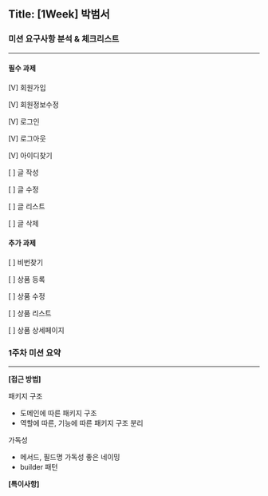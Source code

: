
## Title: [1Week] 박범서

### 미션 요구사항 분석 & 체크리스트

------

#### 필수 과제

[V] 회원가입

[V] 회원정보수정

[V] 로그인

[V] 로그아웃

[V] 아이디찾기

[ ] 글 작성

[ ] 글 수정

[ ] 글 리스트

[ ] 글 삭제



#### 추가 과제

[ ] 비번찾기

[ ] 상품 등록

[ ] 상품 수정

[ ] 상품 리스트

[ ] 상품 상세페이지

### 1주차 미션 요약

------

**[접근 방법]**

패키지 구조
- 도메인에 따른 패키지 구조
- 역할에 따른, 기능에 따른 패키지 구조 분리

가독성
- 메서드, 필드명 가독성 좋은 네이밍
- builder 패턴 

**[특이사항]**
